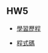 ## HW5

* [學習歷程](https://github.com/Sabrina8198/Sabrina/blob/master/HW5/BFS%26DFS原理、流程圖及學習歷程.pdf)

* [程式碼](https://github.com/Sabrina8198/Sabrina/blob/master/HW5/BFS_06170119.py)
